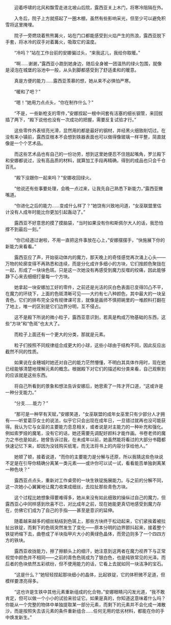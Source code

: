 　　迎着呼啸的北风和飘雪走进北坡山后院，露西亚关上木门，将寒冷阻隔在外。

　　入冬后，院子上方就搭起了一圈木棚，虽然有些影响采光，但至少可以避免积雪将这里掩埋。

　　院子一旁燃烧着熊熊篝火，站在门口都能感受到火焰产生的热浪，露西亚脱下手套，将冰冷的双手对着篝火，吸取它的温度。

　　“冷吗？”站在工作台前的安娜偏过头，“来我这儿，我给你取暖。”

　　“啊……谢谢，”露西亚小跑到她身边，随后全身被一团温热的绿火包围，就像是浸泡在城堡的浴池中一般，从头到脚都感受到了舒适柔和的暖意。

　　真是方便的能力……露西亚羡慕的想，她从来不必惧怕严寒。

　　“暖和了吧？”

　　“嗯！”她用力点点头，“你在制作什么？”

　　“不是，一些新枪支的零件，”安娜捏起一根中间套有活塞的细长钢管，来回拔插了两下，“殿下说他也没有一次成功的把握，需要反复试验才行。”

　　这些零件外表锃亮光滑，显然用的都是最好的钢材，并经黑火细致削切过。在没有来小镇前，露西亚根本不会想到铁器表面也可以做得像玻璃一样平整，简直就像是一个个艺术品。

　　而这些艺术品也有自己的一份功劳，想到这里她便忍不住翘起嘴角，罗兰殿下和安娜都说过，没有高品质的材料，就算加工手段再精确，得到的成品也只会千仓百孔。

　　“殿下没跟你一起来吗？”安娜收回绿火。

　　“他说还有些事要处理，会晚一点过来，让我先自己熟悉下新能力，”露西亚撇嘴道。

　　“你进化之后的能力……变成什么样了？”她饶有兴致地问道，“女巫联盟里估计没有人成年时能比你更加引起轰动了。”

　　露西亚不好意思的摸了摸脑袋，“当时如果没有你和斯佩尔大人的话，我恐怕撑不到最后一刻。”

　　“你已经道过谢啦，不用一直把这件事放在心上，”安娜摆摆手，“快施展下你的新能力来看看。”

　　露西亚应了声，开始驱动体内的魔力，那天晚上的奇怪感觉再次涌上心头——万物的轮廓变得不再熟悉和连续，而是分化成许多细小的方块，它们按颜色聚拢在一起，形成了一块块色斑。只是这一次她没有再感受到魔力反噬的绞痛，因此能够静下心来去细细打量每一个方块。

　　她拿起一块安娜加工好的零件，之前还是光洁的灰白色表面已变得凹凸不平，在魔力的环绕下，上面的色斑清晰可见——大约有七八种颜色，其中最大的一块呈青色。它们的排布完全没有规律课可言，就像是画师不慎把碗里的一堆颜料打翻在了地上，唯一的区别是它们边界分明，互不侵占。

　　这不是殿下所说的微小粒子，露西亚意识到，若真是构成万物基础的东西，这些“方块”和“色斑”也太大了。

　　而粒子上面还有一个更大的分类，那就是元素。

　　粒子们按照不同规律组合成更大的小球，这些小球由于结构不同，因此反应出截然不同的性质。

　　如果说在金穗城时她还对自己的能力茫然懵懂，不明白其具体作用时，现在她已经能够清楚地理解元素的概念。根据殿下对它们的描述和分类来看，自己观察到的应该就是这些东西。

　　将自己所看到的景象和想法告诉安娜后，她思索了一阵才开口道，“这或许是一种分支能力。”

　　“分支……能力？”

　　“那可是一种罕有天赋，”安娜笑道，“女巫联盟的成年女巫里只有少部分人才拥有——听爱葛莎女士的说法，似乎它只会出现在成年日，一旦错过就再也没可能获得。我认为它与女巫的主要能力息息相关，或者说是对主能力的一种补充和强化。例如索罗娅的魔笔，没有它的话，她还需要先调配好颜料才能作画。书卷老师的魔力之书也是如此，她曾告诉过我，在未成年以前，她虽然能将看过的大部分书籍都快速记忆下来，却因为没钱购买纸笔，而无法将书上的内容分享给他人。”

　　她顿了顿，接着说道，“而你的主要能力是分解与还原，所以我猜这些色块说不定是在引导你精确分离某一类元素——或许你可以试一试，看看能否单独剥离某一种色块？”

　　露西亚点点头，重新对工作桌旁的一块生铁锭施展能力。与之前的分解不同，这一次她小心翼翼地让魔力收束成细丝，去拉扯那些青色方块。

　　这个过程比她想象得要难得多，她从来没有如此细致的操纵过自己的魔力，但露西亚心中同样感到欣喜不已，对比成年之前，现在她能更真切地感受到魔力存在，仿佛它们成为了自己的手指——甚至是意识的延伸。

　　随着越来越多的细丝粘结到色斑上，那些方块终于松动起来，它们紧挨着被拉扯出铁锭，而剩下的色斑突然发生了变化——原本分明的边界颤抖起来，接着整个铁锭坍缩下去，曲卷成了半块指甲片大小的黄绿色晶体，而旁边则多了一个四四方方的铁块。

　　露西亚收拢能力，擦了擦额头上的细汗，她注意到这两者在魔力视界下与正常视觉中颜色并不相同——之前的青色色斑成为了银白色，也是纯铁常见的光泽。而后者的色块依然五彩缤纷，但不使用能力的话，它看上去就如同一块洁净的宝石。

　　“这是什么？”她轻轻捏起那块细小的晶体，比起铁锭，它的体积微不足道，但模样要漂亮得多。

　　“这也许是生铁中其他元素重新组成的化合物，”安娜眼睛闪闪发光道，“我不敢肯定，但可以做一个小小的试验来验证它。如果是真的，你知道这意味着什么吗？你能从一个完整的物体中单独提取某一部分元素，而剩下的元素并不会化成一滩散沙，而是按照失去该元素的条件重新组合……任何无用的低劣材料，都能在你的手中焕发新生。”
